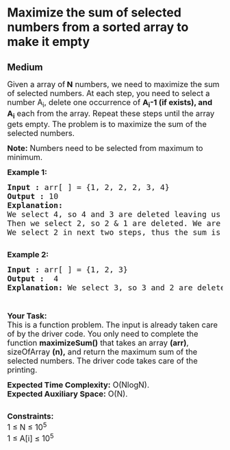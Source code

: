 # Maximize the sum of selected numbers from a sorted array to make it empty
## Medium
<div class="problems_problem_content__Xm_eO"><p><span style="font-size:18px">Given a array of<strong> N</strong> numbers, we need to maximize the sum of selected numbers. At each step, you need to select a number A<sub>i</sub>, delete one occurrence of&nbsp;<strong>A<sub>i</sub>-1 (if exists), and A<sub>i</sub></strong>&nbsp;each from the array. Repeat these steps until the array gets empty. The problem is to maximize the sum of the selected numbers.</span></p>

<p><span style="font-size:18px"><strong>Note:</strong> Numbers need to be selected from maximum to minimum.</span></p>

<p><span style="font-size:18px"><strong>Example 1:</strong></span></p>

<pre><span style="font-size:18px"><strong>Input :</strong> arr[ ] = {1, 2, 2, 2, 3, 4}
<strong>Output :</strong> 10
<strong>Explanation:</strong>
We select 4, so 4 and 3 are deleted leaving us with {1,2,2,2}.
Then we select 2, so 2 &amp; 1 are deleted. We are left with{2,2}.
We select 2 in next two steps, thus the sum is 4+2+2+2=10.
</span></pre>

<p><br>
<span style="font-size:18px"><strong>Example 2:</strong></span></p>

<pre><span style="font-size:18px"><strong>Input :</strong> arr[ ] = {1, 2, 3} <strong>
Output :</strong>  4
<strong>Explanation:</strong> We select 3, so 3 and 2 are deleted leaving us with {1}. Then we select 1, 0 doesn't exist so we delete 1. thus the sum is 3+1=4.</span>
</pre>

<p>&nbsp;</p>

<p><span style="font-size:18px"><strong>Your Task:</strong><br>
This is a function problem. The input is already taken care of by the driver code. You only need to complete the function <strong>maximizeSum()</strong> that takes an array <strong>(arr)</strong>, sizeOfArray <strong>(n),</strong>&nbsp;and return the maximum sum of the selected numbers. The driver code takes care of the printing.</span></p>

<p><span style="font-size:18px"><strong>Expected Time Complexity:</strong>&nbsp;O(NlogN).<br>
<strong>Expected Auxiliary Space:</strong>&nbsp;O(N).</span></p>

<p><br>
<span style="font-size:18px"><strong>Constraints:</strong><br>
1 ≤ N ≤ 10<sup>5</sup><br>
1 ≤ A[i] ≤ 10<sup>5</sup></span><br>
&nbsp;</p>
</div>